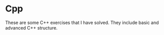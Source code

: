 # Cpp
These are some C++ exercises that I have solved. They include basic and advanced C++ structure.
